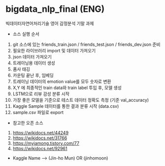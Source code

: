 # bigdata_nlp_final (ENG)
빅데이터자연어처리기술 영어 감정분석 기말 과제

- 소스 실행 순서

1. git 소스에 있는 friends_train.json / friends_test.json / friends_dev.json 준비
2. 필요한 라이브러리 import 및 데이터 가져오기
3. json 데이터 가져오기
4. 트레이닝용 데이터 생성
5. 품사 태깅
6. 카운팅 끝난 후, 임베딩
7. 트레이닝 데이터의 emotion value를 모두 숫자로 변환
8. X,Y 에 최종적인 train data와 train label 투입 후, 모델 생성
9. LSTM으로 리뷰 감성 분류 시작
10. 가장 좋은 모델을 기준으로 테스트 데이터 정확도 측정 (기준 val_accuracy)
11. Kaggle Sample 데이터를 통한 결과 분류 시작 (data.csv)
12. sample.csv 파일로 export

- 참고한 오픈 소스

1. https://wikidocs.net/44249
2. https://wikidocs.net/31766
3. https://myjamong.tistory.com/77
4. https://wikidocs.net/92961

- Kaggle Name --> (Jin-ho Mun) OR (jinhomoon)

